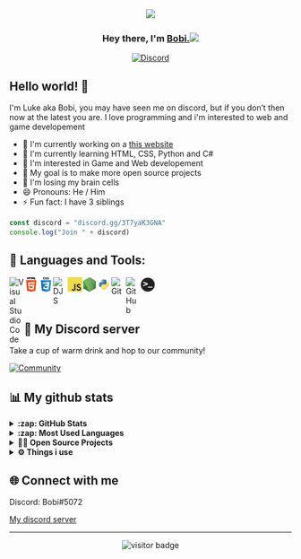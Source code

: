 
<div align="center">
<img src="https://i.imgur.com/8MupZHY.gif" width="400px" />
</div>


<h3 align="center">Hey there, I'm <a href="https://discord.gg/3T7yaK3GNA">Bobi.</a><img src="https://media.giphy.com/media/hvRJCLFzcasrR4ia7z/giphy.gif" width="28"></h3>
<p align="center">
  <a href="https://discord.gg/3T7yaK3GNA"><img alt="Discord" title="Discord" src="https://img.shields.io/badge/-Discord-7289DA?style=for-the-badge&logo=discord&logoColor=white"/></a>


## Hello world! 👋

I'm Luke aka Bobi, you may have seen me on discord, but if you don’t then now at the latest you are. I love programming and i'm interested to web and game developement

- 🔨 I'm currently working on a [this website](https://programmersdc.netlify.app)
- 🌱 I'm currently learning HTML, CSS, Python and C#
- 👀 I'm interested in Game and Web developement
- 🥅 My goal is to make more open source projects
- 🧠 I'm losing my brain cells
- 😄 Pronouns: He / Him
- ⚡ Fun fact: I have 3 siblings
```javascript
const discord = "discord.gg/3T7yaK3GNA"
console.log("Join " + discord)
```

## 🔨 Languages and Tools:

<img align="left" alt="Visual Studio Code" width="26px" src="https://camo.githubusercontent.com/ff2725410fd26b91a5539552d4c74e14a0ee6f83053f8c6b3d13815d1602188a/68747470733a2f2f696d672e69636f6e73382e636f6d2f636f6c6f722f33302f76697375616c2d73747564696f2d636f64652d323031392e706e67" />
<img align="left" alt="HTML5" width="26px" src="https://raw.githubusercontent.com/github/explore/80688e429a7d4ef2fca1e82350fe8e3517d3494d/topics/html/html.png" />
<img align="left" alt="CSS3" width="26px" src="https://raw.githubusercontent.com/github/explore/80688e429a7d4ef2fca1e82350fe8e3517d3494d/topics/css/css.png" />
<img align="left" alt="DJS" width="26px" src="https://camo.githubusercontent.com/d11bc5fc022603363226da69441297bc1f6dda6cd6253d80f5ed010125810aad/68747470733a2f2f692e696d6775722e636f6d2f534931445a66332e706e67" />
<img align="left" alt="JavaScript" width="26px" src="https://raw.githubusercontent.com/github/explore/80688e429a7d4ef2fca1e82350fe8e3517d3494d/topics/javascript/javascript.png" />
<img align="left" alt="Node.js" width="26px" src="https://raw.githubusercontent.com/github/explore/80688e429a7d4ef2fca1e82350fe8e3517d3494d/topics/nodejs/nodejs.png" />
<img align="left" alt="python" width="26px" src="https://raw.githubusercontent.com/github/explore/80688e429a7d4ef2fca1e82350fe8e3517d3494d/topics/python/python.png" />
<img align="left" alt="Git" width="26px" src="https://camo.githubusercontent.com/3717b27c1e565195f0d0aefab75c5bd69a8c0abcd6211222a37fa1c65baedc53/68747470733a2f2f696d672e69636f6e73382e636f6d2f636f6c6f722f33302f6769742e706e67" />
<img align="left" alt="GitHub" width="26px" src="https://camo.githubusercontent.com/627ffcf2df11c68d27d93aeee49955e9d4ce14ef304b8d725872d8a966fea9d1/68747470733a2f2f696d672e69636f6e73382e636f6d2f6d6174657269616c2d6f75746c696e65642f33302f6769746875622e706e67" />
<img align="left" alt="Terminal" width="26px" src="https://raw.githubusercontent.com/github/explore/80688e429a7d4ef2fca1e82350fe8e3517d3494d/topics/terminal/terminal.png" />
<br />
  
<br />
<br />

## 🌙 My Discord server

Take a cup of warm drink and hop to our community!

[![Community](https://discordapp.com/api/guilds/855035045362663464/widget.png?style=banner2)](https://discord.gg/3T7yaK3GNA)


## 📊 My github stats
<details>
  <summary><b>:zap: GitHub Stats</b></summary>

 <a style="text-decoration: none;" href="https://youtube.com/UltraX1">
  <img width=450 height=170 align="center" src="https://github-readme-stats.vercel.app/api?username=Bobsukka&theme=midnight-purple&show_icons=true&bg_color=0D1117&hide_border=true" />
</a>

</details>

<details>
  <summary><b>:zap: Most Used Languages</b></summary>

<a href="https://discord.gg/3T7yaK3GNA">
  <img align="center" src="https://github-readme-stats.vercel.app/api/top-langs/?username=Bobsukka&theme=midnight-purple&layout=compact&bg_color=0D1117&hide_border=true" />
</a>

</details>

<details>
  <summary><b>🧑‍🚀 Open Source Projects</b></summary>

  <br />
  <table>
    <thead align="center">
      <tr border: none;>
        <td><b>💻 Projects</b></td>
        <td><b>🌟 Stars</b></td>
        <td><b>🍴 Forks</b></td>
        <td><b>🐛 Issues</b></td>
        <td><b>🔔 Pull Requests</b></td>
        <td><b>👨‍💻 Language</b></td>
      </tr>
    </thead>
    <tbody>
      <tr>
	      <td><a href="https://github.com/Bobsukka/snake.py"><b>🐍 Snake</b></a></td>
        <td><img alt="Stars" src="https://img.shields.io/github/stars/Bobsukka/snake.py?style=flat-square&labelColor=343b41"/></td>
        <td><img alt="Forks" src="https://img.shields.io/github/forks/Bobsukka/snake.py?style=flat-square&labelColor=343b41"/></td>
        <td><img alt="Issues" src="https://img.shields.io/github/issues/Bobsukka/snake.py?style=flat-square"/></td>
        <td><img alt="Pull Requests" src="https://img.shields.io/github/issues-pr/Bobsukka/snake.py?style=flat-square"/></td>
        <td><img alt="Language" src="https://img.shields.io/github/languages/top/Bobsukka/snake.py?style=flat-square"/></td>
      </tr>
      <tr>
	      <td><a href="https://github.com/Bobsukka/Discord.js-v13-bot"><b>🤖 Djs v13 bot</b></a></td>
        <td><img alt="Stars" src="https://img.shields.io/github/stars/Bobsukka/Discord.js-v13-bot?style=flat-square&labelColor=343b41"/></td>
        <td><img alt="Forks" src="https://img.shields.io/github/forks/Bobsukka/Discord.js-v13-bot?style=flat-square&labelColor=343b41"/></td>
        <td><img alt="Issues" src="https://img.shields.io/github/issues/Bobsukka/Discord.js-v13-bot?style=flat-square"/></td>
        <td><img alt="Pull Requests" src="https://img.shields.io/github/issues-pr/Bobsukka/Discord.js-v13-bot?style=flat-square"/></td>
        <td><img alt="Language" src="https://img.shields.io/github/languages/top/Bobsukka/Discord.js-v13-bot?style=flat-square"/></td>
      </tr>
      <tr>
	      <td><a href="https://github.com/Bobsukka/minesweeper"><b>💣 Minesweeper</b></a></td>
        <td><img alt="Stars" src="https://img.shields.io/github/stars/Bobsukka/minesweeper?style=flat-square&labelColor=343b41"/></td>
        <td><img alt="Forks" src="https://img.shields.io/github/forks/Bobsukka/minesweeper?style=flat-square&labelColor=343b41"/></td>
        <td><img alt="Issues" src="https://img.shields.io/github/issues/Bobsukka/minesweeper?style=flat-square"/></td>
        <td><img alt="Pull Requests" src="https://img.shields.io/github/issues-pr/Bobsukka/minesweeper?style=flat-square"/></td>
        <td><img alt="Language" src="https://img.shields.io/github/languages/top/Bobsukka/minesweeper?style=flat-square"/></td>
      </tr>
    </tbody>
  </table>
  <br />
</details>
  
<details>	
  <br />
  <summary><b>⚙️ Things i use</b></summary>
  	<ul>
  	    <li><b>OS:</b> Windows 10</li>
	    <li><b>Pc: </b> Custom built pc</li>
  	    <li><b>Browser: </b> Googe chrome</li>
	    <li><b>Code Editor:</b> Visual Studio Code</li>
	    <br />
	</ul>	
</details>
  
## :globe_with_meridians: Connect with me
  
Discord: Bobi#5072
  
[My discord server](https://discord.gg/3T7yaK3GNA)
  
----

<p align='center'>
  <img src="https://visitor-badge.glitch.me/badge?page_id=Bobsukka" alt="visitor badge"/>
</p>
